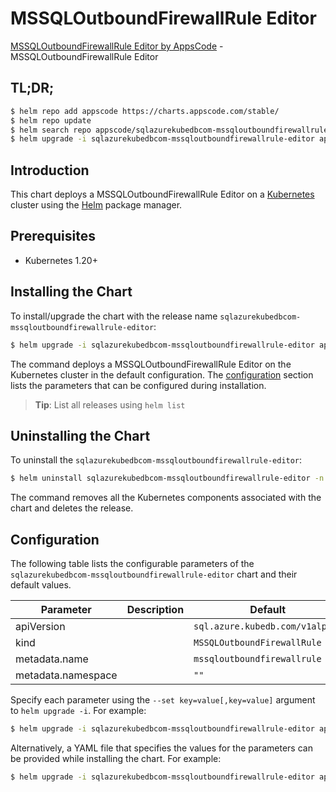 # MSSQLOutboundFirewallRule Editor

[MSSQLOutboundFirewallRule Editor by AppsCode](https://appscode.com) - MSSQLOutboundFirewallRule Editor

## TL;DR;

```bash
$ helm repo add appscode https://charts.appscode.com/stable/
$ helm repo update
$ helm search repo appscode/sqlazurekubedbcom-mssqloutboundfirewallrule-editor --version=v0.24.0
$ helm upgrade -i sqlazurekubedbcom-mssqloutboundfirewallrule-editor appscode/sqlazurekubedbcom-mssqloutboundfirewallrule-editor -n default --create-namespace --version=v0.24.0
```

## Introduction

This chart deploys a MSSQLOutboundFirewallRule Editor on a [Kubernetes](http://kubernetes.io) cluster using the [Helm](https://helm.sh) package manager.

## Prerequisites

- Kubernetes 1.20+

## Installing the Chart

To install/upgrade the chart with the release name `sqlazurekubedbcom-mssqloutboundfirewallrule-editor`:

```bash
$ helm upgrade -i sqlazurekubedbcom-mssqloutboundfirewallrule-editor appscode/sqlazurekubedbcom-mssqloutboundfirewallrule-editor -n default --create-namespace --version=v0.24.0
```

The command deploys a MSSQLOutboundFirewallRule Editor on the Kubernetes cluster in the default configuration. The [configuration](#configuration) section lists the parameters that can be configured during installation.

> **Tip**: List all releases using `helm list`

## Uninstalling the Chart

To uninstall the `sqlazurekubedbcom-mssqloutboundfirewallrule-editor`:

```bash
$ helm uninstall sqlazurekubedbcom-mssqloutboundfirewallrule-editor -n default
```

The command removes all the Kubernetes components associated with the chart and deletes the release.

## Configuration

The following table lists the configurable parameters of the `sqlazurekubedbcom-mssqloutboundfirewallrule-editor` chart and their default values.

|     Parameter      | Description |                  Default                   |
|--------------------|-------------|--------------------------------------------|
| apiVersion         |             | <code>sql.azure.kubedb.com/v1alpha1</code> |
| kind               |             | <code>MSSQLOutboundFirewallRule</code>     |
| metadata.name      |             | <code>mssqloutboundfirewallrule</code>     |
| metadata.namespace |             | <code>""</code>                            |


Specify each parameter using the `--set key=value[,key=value]` argument to `helm upgrade -i`. For example:

```bash
$ helm upgrade -i sqlazurekubedbcom-mssqloutboundfirewallrule-editor appscode/sqlazurekubedbcom-mssqloutboundfirewallrule-editor -n default --create-namespace --version=v0.24.0 --set apiVersion=sql.azure.kubedb.com/v1alpha1
```

Alternatively, a YAML file that specifies the values for the parameters can be provided while
installing the chart. For example:

```bash
$ helm upgrade -i sqlazurekubedbcom-mssqloutboundfirewallrule-editor appscode/sqlazurekubedbcom-mssqloutboundfirewallrule-editor -n default --create-namespace --version=v0.24.0 --values values.yaml
```
